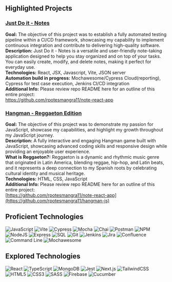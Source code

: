 ## Highlighted Projects

### [Just Do it - Notes](https://note-react-app-frontend-9297f33085da.herokuapp.com/)
**Goal:** The objective of this project was to establish a fully automated testing pipeline within a CI/CD framework, showcasing my capability to implement continuous integration and contribute to delivering high-quality software.  
**Description:** Just Do it - Notes is a versatile and user-friendly note-taking application designed to help you stay organized and on top of your tasks. You can easily create, modify, and delete notes, making it perfect for everyday use.  
**Technologies:** React, JSX, Javascript, Vite, JSON server  
**Automation build in progress:** Mochawesome/Cypress Cloud(reporting), Cypress for test case execution, Jenkins CI/CD integration   
**Additional Info:** Please review repo README here for an outline of this entire project:    
https://github.com/rpotesmangra11/note-react-app

### [Hangman - Reggaeton Edition](https://rpotesmangra11.github.io/hangman-js/)
**Goal:** The objective of this project was to demonstrate my passion for JavaScript, showcase my capabilities, and highlight my growth throughout my JavaScript journey.  
**Description:** A fully interactive and engaging Hangman game built with JavaScript, showcasing advanced coding skills and responsive design while providing an enjoyable user experience.   
**What is Reggaeton?:** Reggaeton is a dynamic and rhythmic music genre that originated in Latin America, blending reggae, hip-hop, and Latin beats, and it represents a deep connection to my Spanish roots by celebrating cultural identity and musical heritage.   
**Technologies:** HTML, CSS, JavaScript  
**Additional Info:** Please review repo README here for an outline of this entire project:     
[https://github.com/rpotesmangra11/note-react-app](https://github.com/rpotesmangra11/hangman-js)


## Proficient Technologies

![JavaScript](https://img.shields.io/badge/JavaScript-F7DF1E?style=flat&logo=javascript&logoColor=black)
![Vite](https://img.shields.io/badge/Vite-646CFF?style=flat&logo=vite&logoColor=white)
![Cypress](https://img.shields.io/badge/Cypress-17202C?style=flat&logo=cypress&logoColor=white)
![Mocha](https://img.shields.io/badge/Mocha-8D6748?style=flat&logo=mocha&logoColor=white)
![Chai](https://img.shields.io/badge/Chai-A30701?style=flat&logo=chai&logoColor=white)
![Postman](https://img.shields.io/badge/Postman-FF6C37?style=flat&logo=postman&logoColor=white)
![NPM](https://img.shields.io/badge/NPM-CB3837?style=flat&logo=npm&logoColor=white)
![NodeJS](https://img.shields.io/badge/Node.js-43853D?style=flat&logo=node.js&logoColor=white)
![Express](https://img.shields.io/badge/Express-000000?style=flat&logo=express&logoColor=white)
![SQL](https://img.shields.io/badge/SQL-003B57?logo=postgresql&logoColor=white)
![Git](https://img.shields.io/badge/Git-171515?logo=git&logoColor=F05032)
![Jenkins](https://img.shields.io/badge/Jenkins-040404?logo=jenkins&logoColor=D24939)
![Jira](https://img.shields.io/badge/Jira-green?logo=jira&color=0052CC)
![Confluence](https://img.shields.io/badge/Confluence-blue?logo=confluence&color=172B4D)
![Command Line](https://img.shields.io/badge/Command_Line-007ACC?logo=windows%20terminal&logoColor=white)
![Mochawesome](https://img.shields.io/badge/Mochawesome-007ACC?logo=mocha&logoColor=white)




## Explored Technologies

![React](https://img.shields.io/badge/React-20232A?style=flat&logo=react&logoColor=61DAFB)
![TypeScript](https://img.shields.io/badge/TypeScript-007ACC?style=flat&logo=typescript&logoColor=white)
![MongoDB](https://img.shields.io/badge/MongoDB-4EA94B?style=flat&logo=mongodb&logoColor=white)
![Jest](https://img.shields.io/badge/Jest-C21325?style=flat&logo=jest&logoColor=white)
![Next.js](https://img.shields.io/badge/Next.js-000000?style=flat&logo=next.js&logoColor=white)
![TailwindCSS](https://img.shields.io/badge/TailwindCSS-38B2AC?style=flat&logo=tailwind-css&logoColor=white)
![HTML5](https://img.shields.io/badge/HTML5-E34F26?style=flat&logo=html5&logoColor=white)
![CSS3](https://img.shields.io/badge/CSS3-1572B6?style=flat&logo=css3&logoColor=white)
![SASS](https://img.shields.io/badge/Sass-CC6699?style=flat&logo=sass&logoColor=white)
![Firebase](https://img.shields.io/badge/Firebase-FFCA28?style=flat&logo=firebase&logoColor=black)
![Cucumber](https://img.shields.io/badge/Cucumber-23D96C?style=flat&logo=cucumber&logoColor=white)
